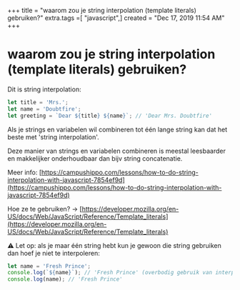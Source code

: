 +++
title = "waarom zou je string interpolation (template literals) gebruiken?"
extra.tags =[ "javascript",]
created = "Dec 17, 2019 11:54 AM"
+++
# waarom zou je string interpolation (template literals) gebruiken?


Dit is string interpolation: 

```js
let title = 'Mrs.';
let name = 'Doubtfire';
let greeting = `Dear ${title} ${name}`; // 'Dear Mrs. Doubtfire'
```

Als je strings en variabelen wil combineren tot één lange string kan dat het beste met 'string interpolation'.

Deze manier van strings en variabelen combineren is meestal leesbaarder en makkelijker onderhoudbaar dan bijv string concatenatie.

Meer info:
[https://campushippo.com/lessons/how-to-do-string-interpolation-with-javascript-7854ef9d](https://campushippo.com/lessons/how-to-do-string-interpolation-with-javascript-7854ef9d)

Hoe ze te gebruiken? →
[https://developer.mozilla.org/en-US/docs/Web/JavaScript/Reference/Template_literals](https://developer.mozilla.org/en-US/docs/Web/JavaScript/Reference/Template_literals)

⚠️ Let op: als je maar één string hebt kun je gewoon die string gebruiken dan hoef je niet te interpoleren:

```js
let name = 'Fresh Prince';
console.log(`${name}`); // 'Fresh Prince' (overbodig gebruik van interpolatie)
console.log(name); // 'Fresh Prince'
```
